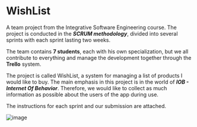 # WishList
A team project from the Integrative Software Engineering course.
The project is conducted in the ***SCRUM methodology***, divided into several sprints with each sprint lasting two weeks.

The team contains **7 students**, each with his own specialization, but we all contribute to everything and manage the development together through the **Trello** system.

The project is called WishList, a system for managing a list of products I would like to buy.
The main emphasis in this project is in the world of ***IOB - Internet Of Behavior***. Therefore, we would like to collect as much information as possible about the users of the app during use.

The instructions for each sprint and our submission are attached.

![image](https://user-images.githubusercontent.com/68230416/165538714-77187b73-ea47-4745-ad85-87e1214610c8.png)
